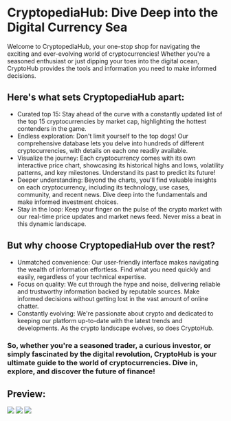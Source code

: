 # CryptopediaHub: Dive Deep into the Digital Currency Sea

Welcome to CryptopediaHub, your one-stop shop for navigating the exciting and ever-evolving world of cryptocurrencies! Whether you're a seasoned enthusiast or just dipping your toes into the digital ocean, CryptoHub provides the tools and information you need to make informed decisions.

## Here's what sets CryptopediaHub apart:
<ul>
  <li>Curated top 15: Stay ahead of the curve with a constantly updated list of the top 15 cryptocurrencies by market cap, highlighting the hottest contenders in the game.</li>
  <li>Endless exploration: Don't limit yourself to the top dogs! Our comprehensive database lets you delve into hundreds of different cryptocurrencies, with details on each one readily available.</li>
  <li>Visualize the journey: Each cryptocurrency comes with its own interactive price chart, showcasing its historical highs and lows, volatility patterns, and key milestones. Understand its past to predict its future!</li>
  <li>Deeper understanding: Beyond the charts, you'll find valuable insights on each cryptocurrency, including its technology, use cases, community, and recent news. Dive deep into the fundamentals and make informed investment choices.</li>
  <li>Stay in the loop: Keep your finger on the pulse of the crypto market with our real-time price updates and market news feed. Never miss a beat in this dynamic landscape.</li>
</ul>

## But why choose CryptopediaHub over the rest?
<ul>
  <li>Unmatched convenience: Our user-friendly interface makes navigating the wealth of information effortless. Find what you need quickly and easily, regardless of your technical expertise.</li>
  <li>Focus on quality: We cut through the hype and noise, delivering reliable and trustworthy information backed by reputable sources. Make informed decisions without getting lost in the vast amount of online chatter.</li>
  <li>Constantly evolving: We're passionate about crypto and dedicated to keeping our platform up-to-date with the latest trends and developments. As the crypto landscape evolves, so does CryptoHub.</li>
</ul>

### So, whether you're a seasoned trader, a curious investor, or simply fascinated by the digital revolution, CryptoHub is your ultimate guide to the world of cryptocurrencies. Dive in, explore, and discover the future of finance!

## Preview:
<div>
  <img src="https://github.com/yusufafify/CryptoPediaHub/assets/115397064/22574e87-d271-4f3b-92c9-732d04109409">
  <img src="https://github.com/yusufafify/CryptoPediaHub/assets/115397064/f7362aca-0de4-4a19-93f8-fe7b9fa79d18">
  <img src="https://github.com/yusufafify/CryptoPediaHub/assets/115397064/d10b6231-d35c-4f65-8358-b9737b77d447">
</div>
